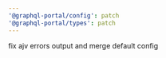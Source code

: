 ```yaml
---
'@graphql-portal/config': patch
'@graphql-portal/types': patch
---
```


fix ajv errors output and merge default config
